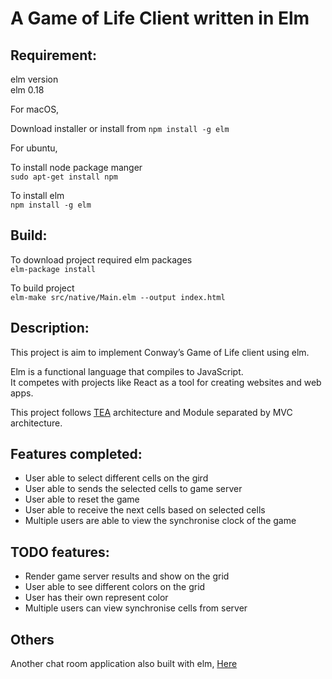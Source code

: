 # A Game of Life Client written in Elm


## Requirement:

elm version  
elm 0.18

For macOS,

Download installer or install from `npm install -g elm`

For ubuntu,

To install node package manger  
`sudo apt-get install npm`

To install elm  
`npm install -g elm`


## Build:

To download project required elm packages  
`elm-package install`

To build project  
`elm-make src/native/Main.elm --output index.html`


## Description:

This project is aim to implement Conway’s Game of Life client using elm.

Elm is a functional language that compiles to JavaScript.  
It competes with projects like React as a tool for creating websites and web apps.

This project follows [TEA](https://guide.elm-lang.org/architecture/) architecture and Module separated by MVC architecture.

## Features completed:
- User able to select different cells on the gird
- User able to sends the selected cells to game server
- User able to reset the game
- User able to receive the next cells based on selected cells
- Multiple users are able to view the synchronise clock of the game

## TODO features:
- Render game server results and show on the grid
- User able to see different colors on the grid
- User has their own represent color
- Multiple users can view synchronise cells from server


## Others
Another chat room application also built with elm, [Here](https://github.com/gostrider/chat_elm)
